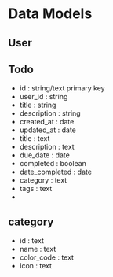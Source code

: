 
# Data Models

## User


## Todo

- id : string/text primary key
- user_id : string
- title : string
- description : string
- created_at : date
- updated_at : date
- title : text
- description : text
- due_date : date
- completed : boolean
- date_completed : date
- category : text 
- tags : text
-

## category

- id : text 
- name : text
- color_code : text
- icon : text
